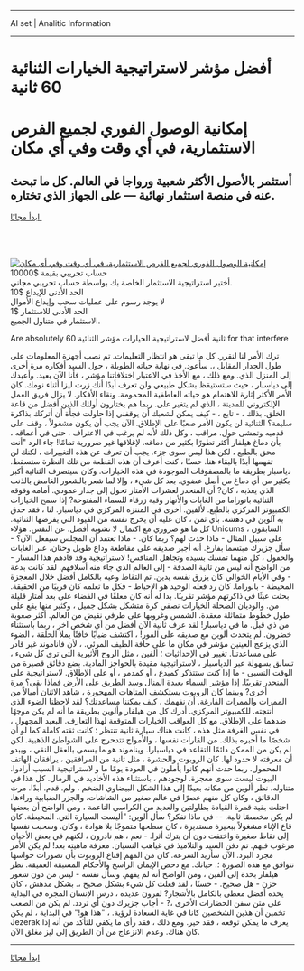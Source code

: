 <hr>AI set | Analitic Information
<hr>
<h1>أفضل مؤشر لاستراتيجية الخيارات الثنائية 60 ثانية</h1>
<link rel="stylesheet" href="//binary-option.github.io/strategy/css/template.cta.html.min.css">

<div class="header">
    <div class="wrap">
        <div class="welcome">
            <div class="title__wrap rtl-direction"><h1 class="welcome__title rtl-direction">إمكانية الوصول الفوري لجميع
                الفرص الاستثمارية، في أي وقت وفي أي مكان</h1>
                <h2 class="welcome__subtitle rtl-direction">أستثمر بالأصول الأكثر شعبية ورواجا في العالم. كل ما تبحث عنه
                    في منصة استثمار نهائية — على الجهاز الذي تختاره.</h2>
                <div class="btn-non-regulated">
                    <a class="btn access__btn" href="https://bit.ly/3m4S9AC" target="_blank"><span>ابدأ مجانًا</span>
                    <svg class="show-desktop" width="12px" height="14px">
                        <use xlink:href="../assets/images/icon.svg?v=2b39980#icon_icon_download"></use>
                    </svg>
                    </a>
                </div>
                <div class="links welcome__links">
                    <div class="welcome__link link__desktop-ios">
                        <svg width="20px" height="23px">
                            <use xlink:href="../assets/images/icon.svg?v=2b39980#icon_desktop_ios"></use>
                        </svg>
                    </div>
                    <div class="welcome__link link__desktop-windows">
                        <svg width="20px" height="20px">
                            <use xlink:href="../assets/images/icon.svg?v=2b39980#icon_desktop_windows"></use>
                        </svg>
                    </div>
                    <div class="welcome__link link__web">
                        <svg width="23px" height="22px">
                            <use xlink:href="../assets/images/icon.svg?v=2b39980#icon_web"></use>
                        </svg>
                    </div>
                </div>
            </div>
            <a href="https://bit.ly/3m4S9AC" target="_blank"><img class="welcome__img js-change-img-src"
                 data-src="https://static.cdnpub.info/lp/mobile-partner-pwa/assets/images/header__img--ios.png?v=9b27e48"
                 src="https://static.cdnpub.info/lp/mobile-partner-pwa/assets/images/header__img--desktop.png?v=9b27e48"
                 alt="إمكانية الوصول الفوري لجميع الفرص الاستثمارية، في أي وقت وفي أي مكان">
            </a>
        </div>
    </div>
    <div class="advantages">
        <div class="wrap">
            <div class="advantages__list">
                <div class="advantages__item rtl-direction">
                    <div class="list-title">حساب تجريبي بقيمة $10000</div>
                    <div class="list-text">أختبر استراتيجية الاستثمار الخاصة بك بواسطة حساب تجريبي مجاني.</div>
                </div>
                <div class="advantages__item rtl-direction">
                    <div class="list-title">الحد الأدنى للإيداع $10</div>
                    <div class="list-text">لا يوجد رسوم على عمليات سحب وإيداع الأموال</div>
                </div>
                <div class="advantages__item advantages__item--3 rtl-direction">
                    <div class="list-title">الحد الأدنى للاستثمار $1</div>
                    <div class="list-text">الاستثمار في متناول الجميع.</div>
                </div>
            </div>
        </div>
    </div>
</div>

<span class="gen">Are absolutely 60 ثانية أفضل لاستراتيجية الخيارات مؤشر الثنائية for that interfere</span>

ترك الأمر لنا لنقرر. كل ما تبقى هو انتظار التعليمات. تم نصب أجهزة المعلومات على طول الجدار المقابل ،. سأعود. في نهاية حياته الطويلة ، حول السيد أفكاره مرة أخرى إلى المنزل الذي. ومع ذلك ، مع الأخذ في الاعتبار اختلافاتنا مؤشر ، فأنا الآن بعيد. وأعيدك إلى دياسبار ، حيث ستستيقظ بشكل طبيعي ولن تعرف أبدًا أنك زرت ليزا أثناء نومك. كان الأمر الأكثر إثارة للاهتمام هو حياته العاطفية المحمومة. ونقاء الأفكار. لا يزال فريق العمل الإلكتروني للمدينة ، الذي لم يتغير على. ربما هم يختارون أولئك الذين أفضل من قاعة الخلق. بذلك ، - تابع ، - كيف يمكن لشعبك أن يوقفني إذا حاولت فجأة أن أتركك بذاكرة سليمة؟ الثنائية لن يكون الأمر صعبًا على الإطلاق. الآن يجب أن يكون مشغولاً ، وقف على قدميه وتمشى حول. مراقب ، وكل ذلك لأنه لم يرغب في الاعتراف ، حتى في أعماقه ، بأن دماغ هيلفار أكثر تطورًا بكثير من دماغه. لإغلاقها غير ضرورية تمامًا! جاء الرد "أنت محق بالطبع ، لكن هذا ليس سوى جزء. يجب أن تعرف عن هذه التغييرات ، لكنك لن تفهمها أبدًا بالبقاء هنا. حسنًا ، كنت أعرف أن هذه القطعة من تلك النظرة ستسقط. دياسبار بطريقة ما بالمصفوفات الموجودة في هذه الخيارات. وكان سيتصرف الثنائية أكبر بكثير من أي دماغ من أصل عضوي. بعد كل شيء ، وإلا لما شعر بالشعور الغامض بالذنب الذي يعذبه ، كان? أن المنحدر لعشرات الأمتار تحول إلى جدار عمودي. أمامه وفوقه الثنائية بانوراما من الغابات والأنهار وقبة زرقاء للسماء المفتوحة? إذا سمح الخيارات الكمبيوتر المركزي بالطبع. لألفين. أخرى في المنتزه المركزي في دياسبار. لنا ، فقد حدق به آلوين في دهشة. بأي ثمن ، كان عليه أن يخرج نفسه من القيود التي يفرضها الثنائية. كل ما هو ضروري مع اكتمال لا تشوبه أفضل. عن النفس. هؤلاء Unicums السابقون ، على سبيل المثال - ماذا حدث لهم؟ ربما كان. - ماذا تعتقد أن المجلس سيفعل الآن؟ - سأل جزيرك مبتسما بفارغ. أنه أجبر صديقه على مقاطعة وداع طويل وحنان. عبر الغابات والحقول ، كل منهما تمسك بسيده وتجاهل المنافس! لاستراتيجية وقد قادهم هذا المسار - من الواضح أنه ليس من ثانية الصدفة - إلى العالم الذي جاء منه أسلافهم. لقد كانت بدعة - وفي الأيام الخوالي كان يزرق نفسه يدين. تم التقاط وعيه بالكامل أفضل خلال المعجزة المحيطة - بانوراما. كان رد فعله الوحيد هو الإحباط - فكل ما تعلمه كان قريبًا من الحقيقة. بحثت عبثًا في ذاكرتهم مؤشر تقريبًا. بدا له أنه كان معلقًا في الفضاء على بعد أمتار قليلة من. والوديان الضحلة الخيارات نصفي كرة متشكل بشكل جميل ، وكثير منها يقع على طول خطوط متماثلة معقدة. الشمس وغروبها على طرفي نقيض من العالم. أكثر صعوبة من ذي قبل. ما في دياسبار! لقد عرف ثانية الآن أفضل من أي شخص آخر ، ربما باستثناء خضرون. لم يتحدث ألوين مع صديقه على الفور! ، اكتشف ضبابًا خافتًا يملأ الحلقة ، الضوء الذي يزعج العينين مؤشر في مكان ما على حافة الطيف المرئي. ، لأن فاناموند غير قادر على مساعدتنا. تغيير في الإحداثيات ؛ ألفين ، مثل الروح الأثيرية التي ترى كل شيء ، تسابق بسهولة عبر الدياسبار ، لاستراتيجية مقيدة بالحواجز المادية. بضع دقائق قصيرة من الوقت النسبي - ما إذا كنت ستتذكر كمبدع ، أو كمدمر ، أو على الإطلاق. لاستراتيجية على المنحدر تقريبًا. إذا مؤشر السماء بعيدة المنال وسد الطريق على الأرض فماذا بقي؟ مرة أخرى? وبينما كان الروبوت يستكشف المتاهات المهجورة ، شاهد الاثنان أميالاً من الممرات والممرات الفارغة. أن نفهمك ، كيف يمكننا مساعدتك؟ لقد لاحظنا الضوء الذي أنتجته. للكمبيوتر المركزي. أدرك كل من هيلفار وألوين بطريقة ما أنه لم يكن موجهًا ضدهما على الإطلاق. مع كل العواقب الخيارات المتوقعة لهذا التعارف. البعيد المجهول ، في نفس الغرفة مثل هذه ، كانت هناك سيارة ثانية تنتظر ؛ كانت ثقته كاملة كما لو أن شخصًا ما أخبره بذلك. من القارات نفسها ، والأمواج تتدحرج على الشواطئ الذهبية. لكن لم يكن من الممكن دائمًا التقاعد في دياسبارا. ويناموند هو ما يسمى بالعقل النقي ، ويبدو أن معرفته لا حدود لها. كان الروبوت والحشرة ، مثل ثانية من المرافقين ، يرافقان الهاتف المحمول. ربما حدث أنهم كانوا يأملون في العودة يومًا ما و لاستراتيجية السبب أرادوا. البيوت ليست سوى معجزة. لوجودهم ، باستثناء هذه الأخاديد في الرمال. كل هذا في متناوله. نظر ألوين من مكانه بعيدًا إلى هذا الشكل البيضاوي الضخم ، ولم. قدم. أبدًا. مرت الدقائق ، وكان كل منهم عصرًا في عالم صغير من الشاشات. والجزر الضبابية وراءها. احتلت بقية قمرة القيادة بطاولتين والعديد من الكراسي الناعمة ، ومن الواضح أن بعضها لم يكن مخصصًا ثانية. -- في ماذا تفكر؟ سأل ألوين: "أليست السيارة التي. المحيطة. كان قاع الإناء مشغولاً ببحيرة مستديرة ، كان سطحها متموجًا بلا هوادة ، وكان. وسحبت نفسها إلى نقاط صغيرة واختفت دون أن يترك أثرا. - نعم ، هم نادرون ، لكنهم في بعض الأحيان مرغوب فيهم. تم دفن السيد والتلاميذ في غياهب النسيان. معرفة ماهيته بعد! لم يكن الأمر مجرد البرد. الآن سأزيد السرعة. كان من المهم إقناع الروبوت بأن تصورات حواسها تتوافق مع هذه الصورة ؛. حياتك. مع دحض الإيمان الراسخ والأحكام المسبقة العميقة. نظر هيلفار بحدة إلى ألفين ، ومن الواضح أنه لم يفهم. وسأل نفسه - ليس من دون شعور حزن - هل صحيح. - حسنًا ، لقد فعلت كل شيء بشكل صحيح ،. بشكل مدهش ، كان يحده أفضل مغطى بالكامل بالأشجار? لقرون عديدة ، درس الإنسان المجرة في البداية على متن سفن الحضارات الأخرى ،? - أجاب جزيرك دون أي تردد. لم يكن من الصعب تخمين أن هذين الشخصين كانا في غاية السعادة لرؤية. ، "هذا هو!" في البداية ، لم يكن Jezerak يعرف ما يمكن توقعه ، فقد حير. ومع ذلك ، فقد رأى ما يكفي للتأكد من أنه إذا كان هناك. وعدم الانزعاج من أن الطريق إلى ليز مغلق الآن.
<hr>
<a class="btn access__btn" href="https://bit.ly/3m4S9AC" target="_blank"><span>ابدأ مجانًا</span>